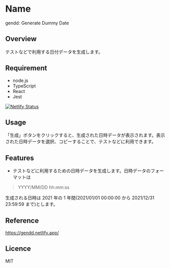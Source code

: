 # Name

gendd: Generate Dummy Date

## Overview

テストなどで利用する日付データを生成します。

## Requirement

- node.js
- TypeScript
- React
- Jest

[![Netlify Status](https://api.netlify.com/api/v1/badges/55fb156b-613b-494a-ba92-acd251d017e4/deploy-status)](https://gendd.netlify.app/)

## Usage

「生成」ボタンをクリックすると、生成された日時データが表示されます。表示された日時データを選択、コピーすることで、テストなどに利用できます。

## Features

- テストなどに利用するための日時データを生成します。日時データのフォーマットは

> YYYY/MM/DD hh:mm:ss

生成される日時は 2021 年の 1 年間(2021/01/01 00:00:00 から 2021/12/31 23:59:59 まで)とします。

## Reference

<https://gendd.netlify.app/>

## Licence

MIT
